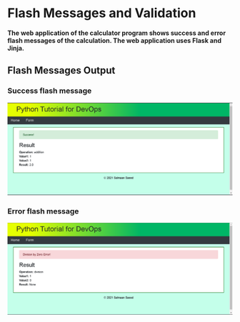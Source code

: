# Flash Messages and Validation

**The web application of the calculator program shows success 
and error flash messages of the calculation. The web application 
uses Flask and Jinja.**

## Flash Messages Output
### Success flash message
![](images/success_flash_message.png)
### Error flash message
![](images/error_flash_message.png)
